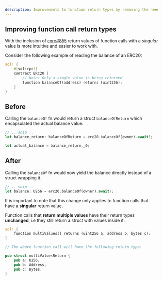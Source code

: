 ```yaml
---
description: Improvements to function return types by removing the need for _0 field access in Alloy 1.0
---
```


## Improving function call return types

With the inclusion of [core#855](https://github.com/alloy-rs/core/pull/855) return values of function calls with a _singular_ value is more intuitive and easier to work with.

Consider the following example of reading the balance of an ERC20:

```rust
sol! {
    #[sol(rpc)]
    contract ERC20 {
        // Note: Only a single value is being returned
        function balanceOf(address) returns (uint256);
    }
}
```

## Before

Calling the `balanceOf` fn would return a struct `balanceOfReturn` which encapsulated the actual balance value.

```rust
// .. snip ..
let balance_return: balanceOfReturn = erc20.balanceOf(owner).await?;

let actual_balance = balance_return._0;
```

## After

Calling the `balanceOf` fn would now yield the balance directly instead of a struct wrapping it.

```rust
// .. snip ..
let balance: U256 = erc20.balanceOf(owner).await?;
```

It is important to note that this change only applies to function calls that have a **singular** return value.

Function calls that **return multiple values** have their return types **unchanged**, i.e they still return a struct with values inside it.

```rust
sol! {
    function multiValues() returns (uint256 a, address b, bytes c);
}

// The above function call will have the following return type.

pub struct multiValuesReturn {
    pub a: U256,
    pub b: Address,
    pub c: Bytes,
}
```
